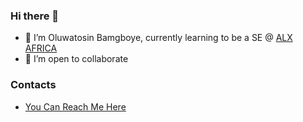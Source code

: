 
<picture>
  <source srcset="https://i.imgur.com/kQywxjL.jpg"  media="(prefers-color-scheme: light)"
  <img alt="When not succeed, Keep trying." src="https://i.imgur.com/gmq7zZY.jpg">
</picture>




### Hi there 👋

<!--
**Hordunlarmy/Hordunlarmy** is a ✨ _special_ ✨ repository because its `README.md` (this file) appears on your GitHub profile.

Here are some ideas to get you started:

- 🔭 I’m currently working on ...
-->
- 🌱 I’m Oluwatosin Bamgboye, currently learning to be a SE @ [ALX AFRICA](https://www.alxafrica.com/)
- 👯 I’m open to collaborate
<!-- 🤔 I’m looking for help with ...
- 💬 Ask me about ...
- 📫 How to reach me: ...
- 😄 Pronouns: ...

- ⚡ Favorite Coding Quote : While (!(succeed = try ()));
-->

### Contacts 
* [You Can Reach Me Here](https://mssg.me/HordunTech)
